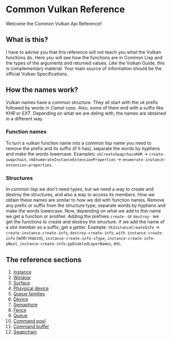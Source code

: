 
# Common Vulkan Reference

Welcome the Common Vulkan Api Reference! 

## What is this?

I have to advise you that this reference will not teach you what the Vulkan functions do. Here you will see how the functions are in Common Lisp and the types of the arguments and returned values. Like the Vulkan Guide, this is complementary material. Your main source of information should be the official Vulkan Specifications. 

## How the names work?

Vulkan names have a common structure. They all start with the *vk* prefix followed by words in *Camel case*. Also, some of them end with a suffix like *KHR* or *EXT*. Depending on what we are deling with, the names are obtained in a different way.

### Function names

To turn a vulkan function name into a common lisp name you need to remove the prefix and its suffix (if it has), separate the words by hyphens and make the words lowercase. Examples: `vkCreateSwapchainKHR` -> `create-swapchain`, `vkEnumerateInstanceExtensionProperties` -> `enumerate-instance-extension-properties`.

### Structures

In common lisp we don't need types, but we need a way to create and destroy the structures, and also a way to access its members. How we obtain these names are similar to how we did with function names. Remove any prefix or suffix from the structure type, separate words by hyphens and make the words lowercase. Now, depending on what we add to this name we get a function or another. Adding the prefixes `create-` or `destroy-` we get the functions to create and destroy the structure. If we add the name of a slot member as a suffix, get a getter. Example: `VkInstanceCreateInfo` -> `create-instance-create-info`, `destroy-create-info`, `with-instance-create-info` (with macro), `instance-create-info-sType`, `instance-create-info-pNext`, `instance-create-info-ppEnabledLayerNames`, etc.

## The reference sections

1. [Instance](https://hectarea1996.github.io/common-vulkan/api/instance.html)
2. [Window](https://hectarea1996.github.io/common-vulkan/api/window.html)
3. [Surface](https://hectarea1996.github.io/common-vulkan/api/surface.html)
4. [Phsysical device](https://hectarea1996.github.io/common-vulkan/api/physical-device.html)
5. [Queue families](https://hectarea1996.github.io/common-vulkan/api/queue-family.html)
6. [Device](https://hectarea1996.github.io/common-vulkan/api/device.html)
7. [Semaphore](https://hectarea1996.github.io/common-vulkan/api/semaphore.html)
8. [Fence](https://hectarea1996.github.io/common-vulkan/api/fence.html)
9. [Queue](https://hectarea1996.github.io/common-vulkan/api/queue.html)
10. [Command pool](https://hectarea1996.github.io/common-vulkan/api/command-pool.html)
11. [Command buffer](https://hectarea1996.github.io/common-vulkan/api/command-buffer.html)
12. [Swapchain](https://hectarea1996.github.io/common-vulkan/api/swapchain.html)
